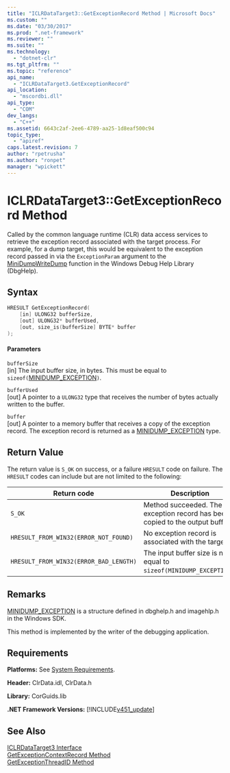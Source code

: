 ```yaml
---
title: "ICLRDataTarget3::GetExceptionRecord Method | Microsoft Docs"
ms.custom: ""
ms.date: "03/30/2017"
ms.prod: ".net-framework"
ms.reviewer: ""
ms.suite: ""
ms.technology: 
  - "dotnet-clr"
ms.tgt_pltfrm: ""
ms.topic: "reference"
api_name: 
  - "ICLRDataTarget3.GetExceptionRecord"
api_location: 
  - "mscordbi.dll"
api_type: 
  - "COM"
dev_langs: 
  - "C++"
ms.assetid: 6643c2af-2ee6-4789-aa25-1d8eaf500c94
topic_type: 
  - "apiref"
caps.latest.revision: 7
author: "rpetrusha"
ms.author: "ronpet"
manager: "wpickett"
---
```

# ICLRDataTarget3::GetExceptionRecord Method
Called by the common language runtime (CLR) data access services to retrieve the exception record associated with the target process. For example, for a dump target, this would be equivalent to the exception record passed in via the `ExceptionParam` argument to the [MiniDumpWriteDump](http://msdn.microsoft.com/library/windows/desktop/ms680360.aspx) function in the Windows Debug Help Library (DbgHelp).  
  
## Syntax  
  
```cpp  
HRESULT GetExceptionRecord(  
    [in] ULONG32 bufferSize,  
    [out] ULONG32* bufferUsed,  
    [out, size_is(bufferSize] BYTE* buffer  
);  
```  
  
#### Parameters  
 `bufferSize`  
 [in] The input buffer size, in bytes. This must be equal to `sizeof(`[MINIDUMP_EXCEPTION](http://msdn.microsoft.com/library/windows/desktop/ms680367.aspx)`)`.  
  
 `bufferUsed`  
 [out] A pointer to a `ULONG32` type that receives the number of bytes actually written to the buffer.  
  
 `buffer`  
 [out] A pointer to a memory buffer that receives a copy of the exception record. The exception record is returned as a [MINIDUMP_EXCEPTION](http://msdn.microsoft.com/library/windows/desktop/ms680367.aspx) type.  
  
## Return Value  
 The return value is `S_OK` on success, or a failure `HRESULT` code on failure. The `HRESULT` codes can include but are not limited to the following:  
  
|Return code|Description|  
|-----------------|-----------------|  
|`S_OK`|Method succeeded. The exception record has been copied to the output buffer.|  
|`HRESULT_FROM_WIN32(ERROR_NOT_FOUND)`|No exception record is associated with the target.|  
|`HRESULT_FROM_WIN32(ERROR_BAD_LENGTH)`|The input buffer size is not equal to `sizeof(MINIDUMP_EXCEPTION)`.|  
  
## Remarks  
 [MINIDUMP_EXCEPTION](http://msdn.microsoft.com/library/windows/desktop/ms680367.aspx) is a structure defined in dbghelp.h and imagehlp.h in the Windows SDK.  
  
 This method is implemented by the writer of the debugging application.  
  
## Requirements  
 **Platforms:** See [System Requirements](../../../../docs/framework/get-started/system-requirements.md).  
  
 **Header:** ClrData.idl, ClrData.h  
  
 **Library:** CorGuids.lib  
  
 **.NET Framework Versions:** [!INCLUDE[v451_update](../../../../includes/v451-update-md.md)]  
  
## See Also  
 [ICLRDataTarget3 Interface](../../../../docs/framework/unmanaged-api/debugging/iclrdatatarget3-interface.md)   
 [GetExceptionContextRecord Method](../../../../docs/framework/unmanaged-api/debugging/iclrdatatarget3-getexceptioncontextrecord-method.md)   
 [GetExceptionThreadID Method](../../../../docs/framework/unmanaged-api/debugging/iclrdatatarget3-getexceptionthreadid-method.md)
